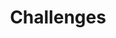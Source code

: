 ---
title: Challenges
weight: 83
description: In this section, you will find challenging tasks to start implementing simple formulas on Ritchie.
---